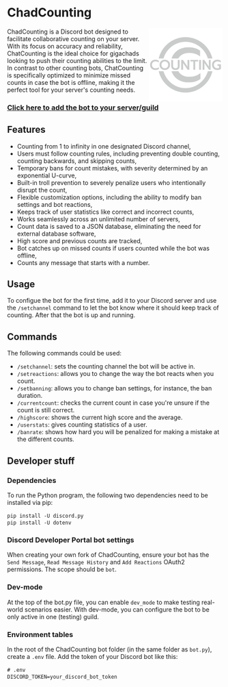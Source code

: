 # ChadCounting
<img align="right" src="logo_chadcounting.png" width="172">

ChadCounting is a Discord bot designed to facilitate collaborative counting on your server. With its focus on accuracy and reliability, ChatCounting is the ideal choice for gigachads looking to push their counting abilities to the limit. In contrast to other counting bots, ChatCounting is specifically optimized to minimize missed counts in case the bot is offline, making it the perfect tool for your server's counting needs.

### [Click here to add the bot to your server/guild](https://discord.com/api/oauth2/authorize?client_id=1066081427935993886&permissions=67648&scope=bot)

## Features
- Counting from 1 to infinity in one designated Discord channel,
- Users must follow counting rules, including preventing double counting, counting backwards, and skipping counts,
- Temporary bans for count mistakes, with severity determined by an exponential U-curve,
- Built-in troll prevention to severely penalize users who intentionally disrupt the count,
- Flexible customization options, including the ability to modify ban settings and bot reactions,
- Keeps track of user statistics like correct and incorrect counts,
- Works seamlessly across an unlimited number of servers,
- Count data is saved to a JSON database, eliminating the need for external database software,
- High score and previous counts are tracked,
- Bot catches up on missed counts if users counted while the bot was offline,
- Counts any message that starts with a number.

## Usage
To configue the bot for the first time, add it to your Discord server and use the `/setchannel` command to let the bot know where it should keep track of counting. After that the bot is up and running.

## Commands
The following commands could be used:
- `/setchannel`: sets the counting channel the bot will be active in.
- `/setreactions`: allows you to change the way the bot reacts when you count.
- `/setbanning`: allows you to change ban settings, for instance, the ban duration.
- `/currentcount`: checks the current count in case you're unsure if the count is still correct.
- `/highscore`: shows the current high score and the average.
- `/userstats`: gives counting statistics of a user.
- `/banrate`: shows how hard you will be penalized for making a mistake at the different counts.

## Developer stuff
### Dependencies
To run the Python program, the following two dependencies need to be installed via pip:
```
pip install -U discord.py
pip install -U dotenv
```
### Discord Developer Portal bot settings
When creating your own fork of ChadCounting, ensure your bot has the `Send Message`, `Read Message History` and `Add Reactions` OAuth2 permissions. The scope should be `bot`.

### Dev-mode
At the top of the bot.py file, you can enable `dev_mode` to make testing real-world scenarios easier. With dev-mode, you can configure the bot to be only active in one (testing) guild.

### Environment tables
In the root of the ChadCounting bot folder (in the same folder as `bot.py`), create a `.env` file. Add the token of your Discord bot like this:
```
# .env
DISCORD_TOKEN=your_discord_bot_token
```
